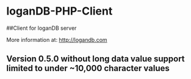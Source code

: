 # loganDB-PHP-Client
##Client for loganDB server

More information at: http://logandb.com

## Version 0.5.0 without long data value support limited to under ~10,000 character values


